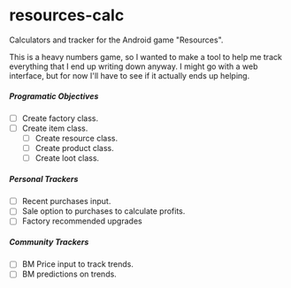 # resources-calc
Calculators and tracker for the Android game "Resources".

This is a heavy numbers game, so I wanted to make a tool to help me track everything that I end up writing down anyway. I might go with a web interface, but for now I'll have to see if it actually ends up helping.

##### Programatic Objectives
- [ ] Create factory class.
- [ ] Create item class.
  - [ ] Create resource class.
  - [ ] Create product class.
  - [ ] Create loot class.

##### Personal Trackers
- [ ] Recent purchases input.
- [ ] Sale option to purchases to calculate profits.
- [ ] Factory recommended upgrades

##### Community Trackers
- [ ] BM Price input to track trends.
- [ ] BM predictions on trends.
